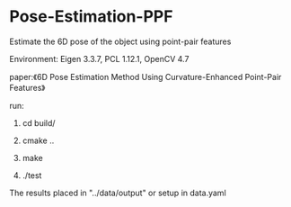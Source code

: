# Pose-Estimation-PPF

Estimate the 6D pose of the object using point-pair features 

Environment: Eigen 3.3.7, PCL 1.12.1, OpenCV 4.7

paper:《6D Pose Estimation Method Using Curvature-Enhanced Point-Pair Features》

run:
1. cd build/

2. cmake ..

3. make

4. ./test

The results placed in "../data/output" or setup in data.yaml